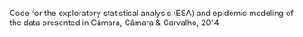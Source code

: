 Code for the exploratory statistical analysis (ESA) and epidemic modeling of the data presented in Câmara, Câmara & Carvalho, 2014
